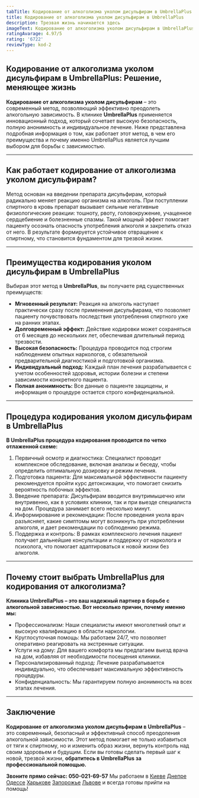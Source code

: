 ```yaml
---
tabTitle: Кодирование от алкоголизма уколом дисульфирам в UmbrellaPlus
title: Кодирование от алкоголизма уколом дисульфирам в UmbrellaPlus
description: Трезвая жизнь начинается здесь
imageText: Кодирование от алкоголизма уколом дисульфирам в UmbrellaPlus
ratingAvarage: 4.97/5
rating: '6722'
reviewType: kod-2
---
```


## Кодирование от алкоголизма уколом дисульфирам в UmbrellaPlus: Решение, меняющее жизнь

**Кодирование от алкоголизма уколом дисульфирам** – это современный метод, позволяющий эффективно преодолеть алкогольную зависимость. В клинике **UmbrellaPlus** применяется инновационный подход, который сочетает высокую безопасность, полную анонимность и индивидуальное лечение. Ниже представлена подробная информация о том, как работает этот метод, в чем его преимущества и почему именно UmbrellaPlus является лучшим выбором для борьбы с зависимостью.

***

## Как работает кодирование от алкоголизма уколом дисульфирам?

Метод основан на введении препарата дисульфирам, который радикально меняет реакцию организма на алкоголь. При поступлении спиртного в кровь препарат вызывает сильные негативные физиологические реакции: тошноту, рвоту, головокружение, учащенное сердцебиение и болезненные спазмы. Такой мощный эффект помогает пациенту осознать опасность употребления алкоголя и закрепить отказ от него. В результате формируется устойчивое отвращение к спиртному, что становится фундаментом для трезвой жизни.

***

## Преимущества кодирования уколом дисульфирам в UmbrellaPlus

Выбирая этот метод в **UmbrellaPlus**, вы получаете ряд существенных преимуществ:

* **Мгновенный результат:** Реакция на алкоголь наступает практически сразу после применения дисульфирама, что позволяет пациенту почувствовать последствия употребления спиртного уже на ранних этапах.
* **Долговременный эффект:** Действие кодировки может сохраняться от 6 месяцев до нескольких лет, обеспечивая длительный период трезвости.
* **Высокая безопасность:** Процедура проводится под строгим наблюдением опытных наркологов, с обязательной предварительной диагностикой и подготовкой организма.
* **Индивидуальный подход:** Каждый план лечения разрабатывается с учетом особенностей здоровья, истории болезни и степени зависимости конкретного пациента.
* **Полная анонимность:** Все данные о пациенте защищены, и информация о процедуре остается строго конфиденциальной.

***

## Процедура кодирования уколом дисульфирам в UmbrellaPlus

**В UmbrellaPlus процедура кодирования проводится по четко отлаженной схеме:**

1. Первичный осмотр и диагностика: Специалист проводит комплексное обследование, включая анализы и беседу, чтобы определить оптимальную дозировку и режим лечения.
2. Подготовка пациента: Для максимальной эффективности пациенту рекомендуется пройти курс детоксикации, что помогает снизить вероятность побочных эффектов.
3. Введение препарата: Дисульфирам вводится внутримышечно или внутривенно, как в условиях клиники, так и при выезде специалиста на дом. Процедура занимает всего несколько минут.
4. Информирование и рекомендации: После проведения укола врач разъясняет, какие симптомы могут возникнуть при употреблении алкоголя, и дает рекомендации по соблюдению режима.
5. Поддержка и контроль: В рамках комплексного лечения пациент получает дальнейшие консультации и поддержку от нарколога и психолога, что помогает адаптироваться к новой жизни без алкоголя.

***

## Почему стоит выбрать UmbrellaPlus для кодирования от алкоголизма?

**Клиника UmbrellaPlus – это ваш надежный партнер в борьбе с алкогольной зависимостью. Вот несколько причин, почему именно мы:**

* Профессионализм: Наши специалисты имеют многолетний опыт и высокую квалификацию в области наркологии.
* Круглосуточная помощь: Мы работаем 24/7, что позволяет оперативно реагировать на экстренные ситуации.
* Услуги на дому: Для вашего комфорта мы предлагаем выезд врача на дом, избавляя от необходимости посещения клиники.
* Персонализированный подход: Лечение разрабатывается индивидуально, что обеспечивает максимальную эффективность процедуры.
* Конфиденциальность: Мы гарантируем полную анонимность на всех этапах лечения.

***

## Заключение

**Кодирование от алкоголизма уколом дисульфирам в UmbrellaPlus** – это современный, безопасный и эффективный способ преодоления алкогольной зависимости. Этот метод помогает не только избавиться от тяги к спиртному, но и изменить образ жизни, вернуть контроль над своим здоровьем и будущим. Если вы готовы сделать первый шаг к новой, трезвой жизни, **обратитесь в UmbrellaPlus за профессиональной помощью.**

**Звоните прямо сейчас: 050-021-69-57**
Мы работаем в [Киеве](https://umbrella-plus.com.ua/kiev/) [Днепре](https://umbrella-plus.com.ua/dnepr/) [Одессе](https://umbrella-plus.com.ua/lechenie-alc/) [Харькове](https://umbrella-plus.com.ua/kharkiv/) [Запорожье](https://umbrella-plus.com.ua/zaporozie/) [Львове](https://umbrella-plus.com.ua/lviv/) и всегда готовы прийти на помощь!
